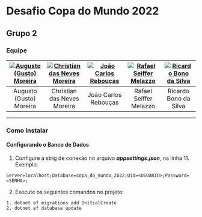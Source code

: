 # Desafio Copa do Mundo 2022
## Grupo 2
### Equipe

| [![Augusto (Gusto) Moreira](https://lh3.googleusercontent.com/drive-viewer/AJc5JmRPtFX7XgdiuPNBrXFu97_Kf-EVfA5TvnFLN_LDrXJaMjXgF1IAnxp9vLHPj4HOrdQx-XYrzv0=w162-h162 "Augusto (Gusto) Moreira")](https://www.linkedin.com/in/carlos-a-moreira/ "Augusto (Gusto) Moreira")  | [![Christian das Neves Moreira](https://lh3.googleusercontent.com/drive-viewer/AJc5JmSPz_Y85DkFSAsLIaIoEhabUl6pLHPGnPyuxpjXlNJ7S96UTIhm1krse28ckbO535bhEr88rfA=w162-h162 "Christian das Neves Moreira")](https://www.linkedin.com/in/christian-das-neves-moreira-1a7bab154/ "Christian das Neves Moreira")  | [![João Carlos Rebouças](https://lh3.googleusercontent.com/drive-viewer/AJc5JmSWBLt8TDRzRCuUftaLciXhMjpgVp5apzbwAnDw4VFCgsfJw-3LqW_6ItThgUoXWHc08sQuPq4=w162-h162 "João Carlos Rebouças")](https://www.linkedin.com/in/jo%C3%A3o-carlos-rebou%C3%A7as-321ab1225/ "João Carlos Rebouças")  | [![Rafael Seiffer Melazzo](https://lh3.googleusercontent.com/drive-viewer/AJc5JmRRRBMx96C8TJuqUI6MHNgr2cIZtYsx86RjAUyL3GgAvnmG6DjuPTwXpyYU29mLfKuX87KAt3E=w162-h162 "Rafael Seiffer Melazzo")](https://www.linkedin.com/in/rafael-melazzo/ "Rafael Seiffer Melazzo")  | [![Ricardo Bono da Silva](https://lh3.googleusercontent.com/drive-viewer/AJc5JmTjVTdyqjem3dk6ZmEmT7FmiFL0R_dgkO-IMMUPM4EBWelT--4Gu4GBxevKKbKOWnr30veE4JY=w162-h162 "Ricardo Bono da Silva")](https://www.linkedin.com/in/ricardobono/ "Ricardo Bono da Silva")  |
| :------------: | :------------: | :------------: | :------------: | :------------: |
| Augusto (Gusto) Moreira  | Christian das Neves Moreira  |  João Carlos Rebouças | Rafael Seiffer Melazzo  | Ricardo Bono da Silva  |

------------

### Como Instalar
#### Configurando o Banco de Dados
1. Configure a strig de conexão no arquivo ***appsettings.json***, na linha 11. Exemplo:

  `Server=localhost;Database=copa_do_mundo_2022;Uid=<USUÁRIO>;Password=<SENHA>;`

2. Execute os seguintes comandos no projeto:
```
1. dotnet ef migrations add InitialCreate
2. dotnet ef database update
```

